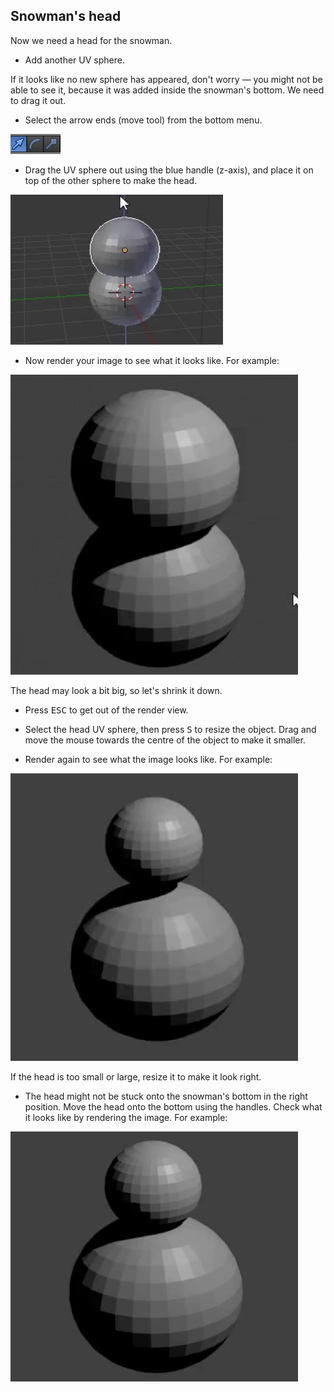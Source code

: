 ## Snowman's head

Now we need a head for the snowman.

+ Add another UV sphere.

If it looks like no new sphere has appeared, don't worry — you might not be able to see it, because it was added inside the snowman's bottom. We need to drag it out.

+ Select the arrow ends (move tool) from the bottom menu.

![Arrow ends](images/blender-handles-menu-1.png)

+ Drag the UV sphere out using the blue handle (z-axis), and place it on top of the other sphere to make the head.

![Add the head](images/blender-snowman-add-head.png)

+ Now render your image to see what it looks like. For example:

![Render the head](images/blender-head-render-1.png)

The head may look a bit big, so let's shrink it down.

+ Press <kbd>ESC</kbd> to get out of the render view.

+ Select the head UV sphere, then press <kbd>S</kbd> to resize the object. Drag and move the mouse towards the centre of the object to make it smaller.

+ Render again to see what the image looks like. For example:

![Render the head again](images/blender-head-render-2.png)

If the head is too small or large, resize it to make it look right.

+ The head might not be stuck onto the snowman's bottom in the right position. Move the head onto the bottom using the handles. Check what it looks like by rendering the image. For example:

![Render the head on the bottom](images/blender-head-render-3.png)
